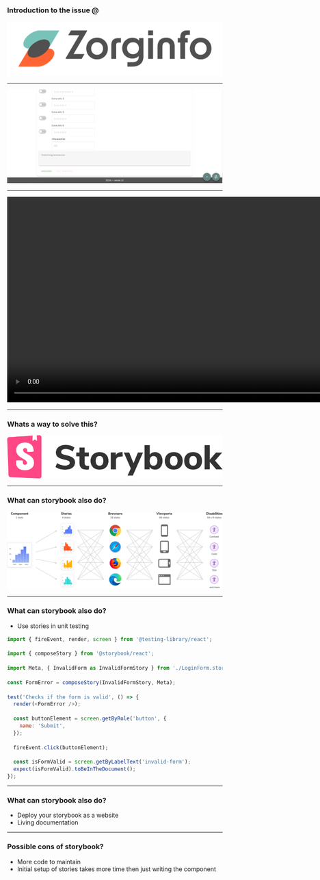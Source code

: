 ### Introduction to the issue @

![](/img/Zorginfo-RGB.png) <!-- .element class="img-500" -->

---

![](/img/ja-nee-formulier-foto.png) <!-- .element class="img-500" -->

---

<video width="960" controls>
  <source src="/img/Opname zorginfo applicatie ja nee formulier.mp4" type="video/mp4">
</video>

---

### Whats a way to solve this?

![](/img/storybook.png) <!-- .element class="img-500" -->

---

### What can storybook also do?

![](/img/storybook-infinite-uis-solution.png) <!-- .element class="img-500" -->

---

### What can storybook also do?

- Use stories in unit testing

```javascript
import { fireEvent, render, screen } from '@testing-library/react';

import { composeStory } from '@storybook/react';

import Meta, { InvalidForm as InvalidFormStory } from './LoginForm.stories'; //👈 Our stories imported here.

const FormError = composeStory(InvalidFormStory, Meta);

test('Checks if the form is valid', () => {
  render(<FormError />);

  const buttonElement = screen.getByRole('button', {
    name: 'Submit',
  });

  fireEvent.click(buttonElement);

  const isFormValid = screen.getByLabelText('invalid-form');
  expect(isFormValid).toBeInTheDocument();
});
```

<!-- .element class="smaller-text-code" -->

---

### What can storybook also do?

- Deploy your storybook as a website
- Living documentation

---

### Possible cons of storybook?

- More code to maintain
- Initial setup of stories takes more time then just writing the component
